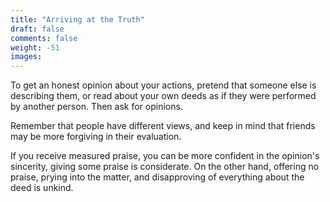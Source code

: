 ```yaml
---
title: "Arriving at the Truth"
draft: false
comments: false
weight: -51
images:
---
```


To get an honest opinion about your actions, pretend that someone else is describing them, or read about your own deeds as if they were performed by another person. Then ask for opinions.

Remember that people have different views, and keep in mind that friends may be more forgiving in their evaluation.

If you receive measured praise, you can be more confident in the opinion's sincerity, giving some praise is considerate.
On the other hand, offering no praise, prying into the matter, and disapproving of everything about the deed is unkind.